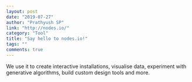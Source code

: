 ```yaml
---
layout: post
date: "2019-07-27"
author: "Prathyush SP"
link: "http://nodes.io/"
category: "Tool"
title: "Say hello to nodes.io!"
tags: ""
comments: true
---
```

We use it to create interactive installations, visualise data, experiment with generative algorithms, build custom design tools and more.